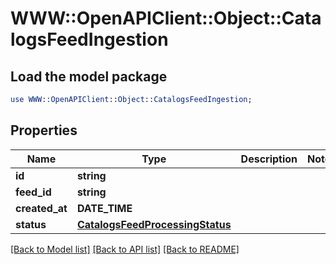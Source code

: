 # WWW::OpenAPIClient::Object::CatalogsFeedIngestion

## Load the model package
```perl
use WWW::OpenAPIClient::Object::CatalogsFeedIngestion;
```

## Properties
Name | Type | Description | Notes
------------ | ------------- | ------------- | -------------
**id** | **string** |  | 
**feed_id** | **string** |  | 
**created_at** | **DATE_TIME** |  | 
**status** | [**CatalogsFeedProcessingStatus**](CatalogsFeedProcessingStatus.md) |  | 

[[Back to Model list]](../README.md#documentation-for-models) [[Back to API list]](../README.md#documentation-for-api-endpoints) [[Back to README]](../README.md)


